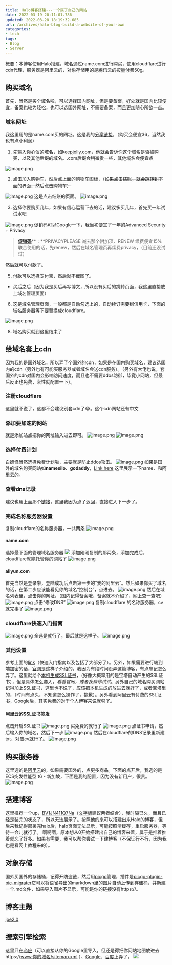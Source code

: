 ```yaml
---
title: Halo博客搭建---一个属于自己的网站
date: 2022-03-19 20:11:01.786
updated: 2022-03-28 18:19:32.685
url: /archives/halo-blog-build-a-website-of-your-own
categories: 
- tech
tags: 
- Blog
- Server
---
```


概要：本博客使用Halo搭建，域名通过name.com进行购买，使用cloudflare进行cdn代理，服务器是阿里云的，对象存储用的是腾讯云的按量付费50g。
## 购买域名
首先，当然是买个域名啦，可以选择国内网址，但是要备案，好处就是国内比较便宜，备案也较为轻松，也可以选国外网址，不需要备案，而且更加随心所欲一点。
### 域名网址
我这里用的是name.com买的网址。这是我的[分享链接](https://www.name.com/zh-cn/referral/4777a0)，（购买会便宜36，当然我也有点小利润）

1. 先输入你心仪的域名，如keepjolly.com，他就会告诉你这个域名是否被购买，以及其他后缀的域名。.com后缀会稍微贵一些，其他域名会便宜点

![image.png](https://halo-1310118673.cos.ap-singapore.myqcloud.com/halo/blog/halo/1647478544371-b15bcc98-d75f-4518-b060-81b0e49a4489.png)

2. 点击加入购物车，然后点上面的购物车图标，（~~如果点击结账，就会跳转到下面的界面，然后点击购物车）~~

![image.png](https://halo-1310118673.cos.ap-singapore.myqcloud.com/halo/blog/halo/1647478668852-d7030955-903f-4fec-a4d2-1acbe13a5cf2.png)
这是点击结账的页面。
![image.png](https://halo-1310118673.cos.ap-singapore.myqcloud.com/halo/blog/halo/1647478849173-0d1cebce-d2f6-4012-8b9e-d85a3dd64842.png)

3. 选择你要购买几年，如果有信心运营下去的话，建议多买几年，首先买一年试试水吧

![image.png](https://halo-1310118673.cos.ap-singapore.myqcloud.com/halo/blog/halo/1647479212000-92c67d24-48fe-420a-a3ef-fabb6bf6785b.png)
促销码可以Google一下，我当初便宜了一年的Advanced Security + Privacy
> [**促销码**](https://www.pigji.com/970.html)**：**PRIVACYPLEASE 减去那个附加项、RENEW 续费便宜15%
> 联合使用的话，先renew，然后在域名管理页再续费privacy，（目前还没试过）

然后就可以付款了。

5. 付款可以选择支付宝，然后就不截图了。
- 买后之后（因为我是买后再写博文，所以没有买后的跳转页面，我这里直接放上域名管理页面）
6. 这是域名管理页面，一般都是自动勾选上的，自动续订需要绑信用卡，下面的域名服务器等下要替换成cloudflare。

![image.png](https://halo-1310118673.cos.ap-singapore.myqcloud.com/halo/blog/halo/1647479816157-6c619eb3-6ac5-481d-9b20-01e8008d90c0.png)

8. 域名购买就到这里结束了
## 给域名套上cdn
因为我的是国外域名，所以弄了个国外的cdn，如果是在国内购买域名，建议选国内的cdn（另外也有可能买服务器或者域名会送cdn服务）。（另外有大佬也说，套国外的cdn对国内会影响访问速度，而且也不需要ddos防御，毕竟小网站，但最后反正也免费，索性就配置一下）。
### 注册cloudflare
这里就不说了，这都不会建议别套cdn了😂。这个cdn网站还有中文
### 添加要加速的网站
就是添加站点把你的网址输入进去即可。
![image.png](https://halo-1310118673.cos.ap-singapore.myqcloud.com/halo/blog/halo/1647678898220-72a625f4-fe2e-4b61-8283-7aa7a529a922.png)
![image.png](https://halo-1310118673.cos.ap-singapore.myqcloud.com/halo/blog/halo/1647678926632-fc7efa34-73c8-4b13-a493-44fb7d8d9f5b.png)
### 选择付费计划
白嫖怪当然选择免费计划啦，主要就是防止ddos攻击。
![image.png](https://halo-1310118673.cos.ap-singapore.myqcloud.com/halo/blog/halo/1647678991846-3de9b528-b0d0-442d-8baf-56bbf709784a.png)
如果是国外的域名购买网站如**namesilo**、**godaddy**，[Link here](https://zhuanlan.zhihu.com/p/82909515)
这里展示一下name、和阿里云的。
### 查看dns记录
建议也用上面那个[链接](https://zhuanlan.zhihu.com/p/82909515)，这里我因为点了返回，直接进入下一步了。
### 完成名称服务器设置
复制cloudflare的名称服务器，一共两条
![image.png](https://halo-1310118673.cos.ap-singapore.myqcloud.com/halo/blog/halo/1647679682736-dcf7e621-ad70-43a8-836e-8cd77d8ca9a1.png)
#### name.com
选择最下面的管理域名服务器
![](https://halo-1310118673.cos.ap-singapore.myqcloud.com/halo/blog/halo/1647479816157-6c619eb3-6ac5-481d-9b20-01e8008d90c0.png)
添加刚刚复制的那两条，添加完成后，cloudflare就能托管你的网站了
![image.png](https://halo-1310118673.cos.ap-singapore.myqcloud.com/halo/blog/halo/1647679555669-05837aa9-f21d-47ba-a048-37bca41fe6d0.png)
#### aliyun.com
首先当然是登录啦，登陆成功后点击第一步的“我的阿里云”。然后如果你买了域名的话，在第二步应该能看见你的域名“控制台”，点进去。
![image.png](https://halo-1310118673.cos.ap-singapore.myqcloud.com/halo/blog/halo/1647679994486-135aa6df-07e6-4841-9378-34045cbe627b.png)
然后在域名列表里，点击你的网址，（国内记得备案哦，备案就不介绍了，网上查一查吧）
![image.png](https://halo-1310118673.cos.ap-singapore.myqcloud.com/halo/blog/halo/1647680196991-8e454160-3098-49af-a2ee-7442090604e3.png)
点击“修改DNS”
![image.png](https://halo-1310118673.cos.ap-singapore.myqcloud.com/halo/blog/halo/1647680333113-1d31d213-4aa2-4363-8e2f-d756437c988c.png)
复制cloudflare 的名称服务器，cv就完事了
![image.png](https://halo-1310118673.cos.ap-singapore.myqcloud.com/halo/blog/halo/1647680378484-860a8dab-4a40-4ce6-8175-afe678410d40.png)
### cloudflare快速入门指南
![image.png](https://halo-1310118673.cos.ap-singapore.myqcloud.com/halo/blog/halo/1647681427107-a50d0a29-5875-4f05-9321-7a11301cc24c.png)
全选是就行了，最后就是这样子。
![image.png](https://halo-1310118673.cos.ap-singapore.myqcloud.com/halo/blog/halo/1647681454195-05f18d32-f98b-4ec7-bf7e-f8f8a0c677f8.png)

### 其他设置
参考上面的[link](https://zhuanlan.zhihu.com/p/82909515)（快速入门指南以及包括了大部分了）。另外，如果需要进行端到端加密的话，[官网](https://developers.cloudflare.com/ssl/get-started/)是这样子介绍的，我因为有段时间没弄这篇博客，有点忘记怎么弄了。这里就给个[本机生成SSL证书](https://www.keepjolly.com/archives/openssl-install-and-get-sslcert)，（好像大概率用的是宝塔自动产生的SSL证书），但是具体怎么套入，_看看官网，或者我帮你试试_。另外自己的域名购买网站记得加上SSL证书，这里也不说了，应该把本机生成的放进去就好了，或者宝塔里的，（时间有点久，不知道怎么操作了，抱歉）。另外看到阿里云有付费的SSL证书，Google后，其实免费的对于个人博客来说就够了。
#### 阿里云的SSL证书签发
点击开启SSL证书
![image.png](https://halo-1310118673.cos.ap-singapore.myqcloud.com/halo/blog/halo/1647689548378-792215e1-893a-4eba-b633-1d4509323520.png)
买免费的就行了
![image.png](https://halo-1310118673.cos.ap-singapore.myqcloud.com/halo/blog/halo/1647689583445-23346d75-42af-43ec-bfbb-98cabf4b4724.png)
点证书申请，然后输入你的域名，然后下一步
![image.png](https://halo-1310118673.cos.ap-singapore.myqcloud.com/halo/blog/halo/1647689690408-355ef6bb-c990-4560-9eec-370a866a25cf.png)
然后在cloudflare的DNS记录里新建txt，对应cv就行了。
![image.png](https://halo-1310118673.cos.ap-singapore.myqcloud.com/halo/blog/halo/1647689819411-a415d0f3-17d4-4b0d-8832-f2dccfd9380a.png)
## 购买服务器
这里选的是[阿里云](https://www.aliyun.com/daily-act/ecs/activity_selection?userCode=d2oiabj6)的，如果需要国外的，点更多商品。下面的点开后，我选的是ECS突发性能型 t6 - 新加坡，下面是我的配置，因为没有新用户，很贵。
![image.png](https://halo-1310118673.cos.ap-singapore.myqcloud.com/halo/blog/halo/1647690726368-f4597509-3045-434b-bd9a-b55fc7df890e.png)
## 搭建博客
这里推荐一个up，[BV1JN411Q7Na](https://www.bilibili.com/video/BV1JN411Q7Na?p=4)（[文字版](https://www.wjcms.net/archives/%E4%BB%8E%E9%9B%B6%E7%BA%BF%E4%B8%8A%E9%83%A8%E7%BD%B2halo%E5%8D%9A%E5%AE%A2%E5%8C%85%E5%90%ABhalo%E5%8D%9A%E5%AE%A2%E8%AE%BE%E7%BD%AE%E5%9F%9F%E5%90%8D%E8%AE%BF%E9%97%AE)建议两者结合），我时隔已久，而且已经是装完的状态了，所以无法展示了。按照他的来可以搭建出来Halo的博客，但后来我记得部署完halo后，halo页面无法显示，可能按照清缓存，重启服务器，等待一会儿就行了。
啊啊啊，原本想从0开始搭建出自己的博客来着，属于是推着推着就忘了好多。如果有需要，我可以帮你尝试一下建博客（不保证行不行，因为我也是看网上教程来的）。
## 对象存储
国外买国外的存储桶，记得开防盗链，然后用[picgo](https://github.com/PicGo/PicGo-Core)管理，插件是[picgo-plugin-pic-migrater](https://github.com/PicGo/picgo-plugin-pic-migrater/blob/master/README_CN.md)它可以将语雀导出的markdown里的图片自动上传到存储桶，并新建一个.md文件，如果导入图片不显示，可能是你的链接没有https://。
## 博客主题
[joe2.0](https://qinhua.github.io/halo-theme-joe2.0/#/)
## 搜索引擎检索
这里只在[必应](https://www.bing.com/webmasters/home)（可以直接从你的Google里导入，但还是得把你网站地图放进去https://www.你的域名/sitemap.xml ）、[Google](https://search.google.com/)、[百度](https://ziyuan.baidu.com/dashboard)上弄了，
![](https://halo-1310118673.cos.ap-singapore.myqcloud.com/halo%2Fblog%2Fhalo%2Fgoogle-search.jpg)
